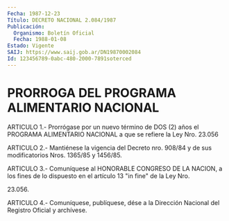 ```yaml
---
Fecha: 1987-12-23
Título: DECRETO NACIONAL 2.084/1987
Publicación:
  Organismo: Boletín Oficial
  Fecha: 1988-01-08
Estado: Vigente
SAIJ: https://www.saij.gob.ar/DN19870002084
Id: 123456789-0abc-480-2000-7891soterced
---
```

# PRORROGA DEL PROGRAMA ALIMENTARIO NACIONAL

<a id="1"></a>
ARTICULO  1.-  Prorrógase  por  un nuevo término de DOS (2) años el PROGRAMA ALIMENTARIO NACIONAL a que  se  refiere la Ley Nro. 23.056

<a id="2"></a>
ARTICULO  2.-  Mantiénese  la vigencia del Decreto nro. 908/84 y de sus modificatorios Nros. 1365/85 y 1456/85.

<a id="3"></a>
ARTICULO  3.- Comuníquese al HONORABLE CONGRESO DE LA NACION, a los fines de lo  dispuesto  en  el artículo 13 "in fine" de la Ley Nro.

23.056.

<a id="4"></a>
ARTICULO  4.- Comuníquese, publíquese, dése a la Dirección Nacional del Registro Oficial y archívese.